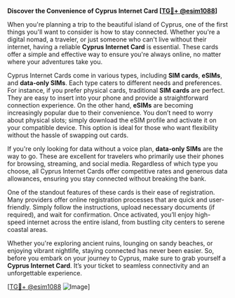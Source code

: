 **Discover the Convenience of Cyprus Internet Card [[TG💪+ @esim1088](https://t.me/s/esim1088)]**

When you're planning a trip to the beautiful island of Cyprus, one of the first things you'll want to consider is how to stay connected. Whether you're a digital nomad, a traveler, or just someone who can't live without their internet, having a reliable **Cyprus Internet Card** is essential. These cards offer a simple and effective way to ensure you're always online, no matter where your adventures take you.

Cyprus Internet Cards come in various types, including **SIM cards**, **eSIMs**, and **data-only SIMs**. Each type caters to different needs and preferences. For instance, if you prefer physical cards, traditional **SIM cards** are perfect. They are easy to insert into your phone and provide a straightforward connection experience. On the other hand, **eSIMs** are becoming increasingly popular due to their convenience. You don’t need to worry about physical slots; simply download the eSIM profile and activate it on your compatible device. This option is ideal for those who want flexibility without the hassle of swapping out cards.

If you're only looking for data without a voice plan, **data-only SIMs** are the way to go. These are excellent for travelers who primarily use their phones for browsing, streaming, and social media. Regardless of which type you choose, all Cyprus Internet Cards offer competitive rates and generous data allowances, ensuring you stay connected without breaking the bank.

One of the standout features of these cards is their ease of registration. Many providers offer online registration processes that are quick and user-friendly. Simply follow the instructions, upload necessary documents (if required), and wait for confirmation. Once activated, you’ll enjoy high-speed internet across the entire island, from bustling city centers to serene coastal areas.

Whether you're exploring ancient ruins, lounging on sandy beaches, or enjoying vibrant nightlife, staying connected has never been easier. So, before you embark on your journey to Cyprus, make sure to grab yourself a **Cyprus Internet Card**. It’s your ticket to seamless connectivity and an unforgettable experience.

[[TG💪+ @esim1088](https://t.me/s/esim1088) ![Image](https://i.postimg.cc/Y0z9fWf4/image.png)]